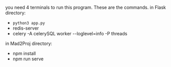 you need 4 terminals to run this program. These are the commands.
in Flask directory:
* `python3 app.py`
* redis-server
* celery -A celerySQL worker --loglevel=info -P threads

in Mad2Proj directory:
* npm install
* npm run serve